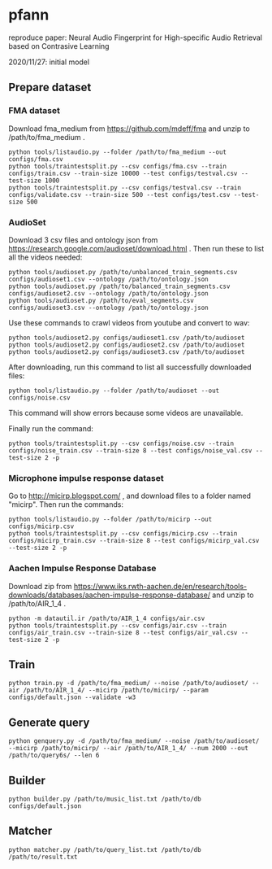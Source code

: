 # pfann
reproduce paper: Neural Audio Fingerprint for High-specific Audio Retrieval based on Contrasive Learning

2020/11/27: initial model

## Prepare dataset

### FMA dataset

Download fma_medium from https://github.com/mdeff/fma and unzip to
/path/to/fma_medium .

```
python tools/listaudio.py --folder /path/to/fma_medium --out configs/fma.csv
python tools/traintestsplit.py --csv configs/fma.csv --train configs/train.csv --train-size 10000 --test configs/testval.csv --test-size 1000
python tools/traintestsplit.py --csv configs/testval.csv --train configs/validate.csv --train-size 500 --test configs/test.csv --test-size 500
```

### AudioSet

Download 3 csv files and ontology json from https://research.google.com/audioset/download.html .
Then run these to list all the videos needed:

```
python tools/audioset.py /path/to/unbalanced_train_segments.csv configs/audioset1.csv --ontology /path/to/ontology.json
python tools/audioset.py /path/to/balanced_train_segments.csv configs/audioset2.csv --ontology /path/to/ontology.json
python tools/audioset.py /path/to/eval_segments.csv configs/audioset3.csv --ontology /path/to/ontology.json
```

Use these commands to crawl videos from youtube and convert to wav:

```
python tools/audioset2.py configs/audioset1.csv /path/to/audioset
python tools/audioset2.py configs/audioset2.csv /path/to/audioset
python tools/audioset2.py configs/audioset3.csv /path/to/audioset
```

After downloading, run this command to list all successfully downloaded files:

```
python tools/listaudio.py --folder /path/to/audioset --out configs/noise.csv
```

This command will show errors because some videos are unavailable.

Finally run the command:

```
python tools/traintestsplit.py --csv configs/noise.csv --train configs/noise_train.csv --train-size 8 --test configs/noise_val.csv --test-size 2 -p
```

### Microphone impulse response dataset

Go to http://micirp.blogspot.com/ , and download files to a folder named
"micirp". Then run the commands:

```
python tools/listaudio.py --folder /path/to/micirp --out configs/micirp.csv
python tools/traintestsplit.py --csv configs/micirp.csv --train configs/micirp_train.csv --train-size 8 --test configs/micirp_val.csv --test-size 2 -p
```

### Aachen Impulse Response Database

Download zip from https://www.iks.rwth-aachen.de/en/research/tools-downloads/databases/aachen-impulse-response-database/
and unzip to /path/to/AIR_1_4 .

```
python -m datautil.ir /path/to/AIR_1_4 configs/air.csv
python tools/traintestsplit.py --csv configs/air.csv --train configs/air_train.csv --train-size 8 --test configs/air_val.csv --test-size 2 -p
```

## Train

```
python train.py -d /path/to/fma_medium/ --noise /path/to/audioset/ --air /path/to/AIR_1_4/ --micirp /path/to/micirp/ --param configs/default.json --validate -w3
```

## Generate query
```
python genquery.py -d /path/to/fma_medium/ --noise /path/to/audioset/ --micirp /path/to/micirp/ --air /path/to/AIR_1_4/ --num 2000 --out /path/to/query6s/ --len 6
```

## Builder
```
python builder.py /path/to/music_list.txt /path/to/db configs/default.json
```

## Matcher
```
python matcher.py /path/to/query_list.txt /path/to/db /path/to/result.txt
```
